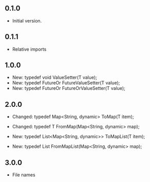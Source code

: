 ## 0.1.0

- Initial version.

## 0.1.1

- Relative imports

## 1.0.0

- New: typedef void ValueSetter<T>(T value);
- New: typedef FutureOr<void> FutureValueSetter<T>(T value);
- New: typedef FutureOr<void> FutureOrValueSetter<T>(T value);

## 2.0.0

- Changed: typedef Map<String, dynamic> ToMap<T>(T item);
- Changed: typedef T FromMap<T>(Map<String, dynamic> map);

- New: typedef List<Map<String, dynamic>> ToMapList<T>(T item);
- New: typedef List<T> FromMapList<T>(Map<String, dynamic> map);

## 3.0.0

- File names